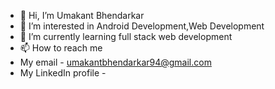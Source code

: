 - 👋 Hi, I’m Umakant Bhendarkar
- 👀 I’m interested in Android Development,Web Development
- 🌱 I’m currently learning full stack web development
- 📫 How to reach me 
- My email - umakantbhendarkar94@gmail.com
- My LinkedIn profile - 

<!---
umakantB/umakantB is a ✨ special ✨ repository because its `README.md` (this file) appears on your GitHub profile.
You can click the Preview link to take a look at your changes.
--->

